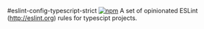 #eslint-config-typescript-strict [![npm](https://img.shields.io/npm/v/eslint-config-typescript-strict?style=flat-square)](https://www.npmjs.com/package/eslint-config-typescript-strict/)
A set of opinionated ESLint (http://eslint.org) rules for typescipt projects.
